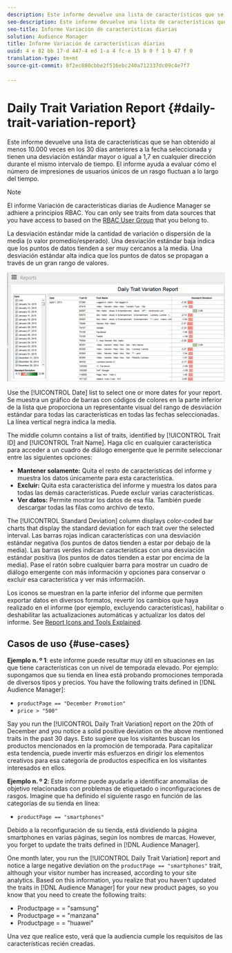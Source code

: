 ```yaml
---
description: Este informe devuelve una lista de características que se han obtenido al menos 10.000 veces en los 30 días anteriores a la fecha seleccionada y tienen una desviación estándar mayor o igual a 1,7 en cualquier dirección durante el mismo intervalo de tiempo. El informe ayuda a evaluar cómo el número de impresiones de usuarios únicos de un rasgo fluctuan a lo largo del tiempo.
seo-description: Este informe devuelve una lista de características que se han obtenido al menos 10.000 veces en los 30 días anteriores a la fecha seleccionada y tienen una desviación estándar mayor o igual a 1,7 en cualquier dirección durante el mismo intervalo de tiempo. El informe ayuda a evaluar cómo el número de impresiones de usuarios únicos de un rasgo fluctuan a lo largo del tiempo.
seo-title: Informe Variación de características diarias
solution: Audience Manager
title: Informe Variación de características diarias
uuid: 4 e 82 bb 17-d 447-4 ed 1-a 4 fc-e 15 b 0 f 1 b 47 f 0
translation-type: tm+mt
source-git-commit: 8f2ec880cbbe2f516ebc240a712337dc09c4e7f7

---
```



# Daily Trait Variation Report {#daily-trait-variation-report}

Este informe devuelve una lista de características que se han obtenido al menos 10.000 veces en los 30 días anteriores a la fecha seleccionada y tienen una desviación estándar mayor o igual a 1,7 en cualquier dirección durante el mismo intervalo de tiempo. El informe ayuda a evaluar cómo el número de impresiones de usuarios únicos de un rasgo fluctuan a lo largo del tiempo.

>[!NOTE]
>
>El informe Variación de características diarias de Audience Manager se adhiere a principios RBAC. You can only see traits from data sources that you have access to based on the [RBAC User Group](/help/using/features/administration/administration-overview.md) that you belong to.

La desviación estándar mide la cantidad de variación o dispersión de la media (o valor promedio/esperado). Una desviación estándar baja indica que los puntos de datos tienden a ser muy cercanos a la media. Una desviación estándar alta indica que los puntos de datos se propagan a través de un gran rango de valores.

![](assets/daily_trait_variation.png)

Use the [!UICONTROL Date] list to select one or more dates for your report. Se muestra un gráfico de barras con códigos de colores en la parte inferior de la lista que proporciona un representante visual del rango de desviación estándar para todas las características en todas las fechas seleccionadas. La línea vertical negra indica la media.

The middle column contains a list of traits, identified by [!UICONTROL Trait ID] and [!UICONTROL Trait Name]. Haga clic en cualquier característica para acceder a un cuadro de diálogo emergente que le permite seleccionar entre las siguientes opciones:

* **Mantener solamente:** Quita el resto de características del informe y muestra los datos únicamente para esta característica.
* **Excluir:** Quita esta característica del informe y muestra los datos para todas las demás características. Puede excluir varias características.
* **Ver datos:** Permite mostrar los datos de esa fila. También puede descargar todas las filas como archivo de texto.

The [!UICONTROL Standard Deviation] column displays color-coded bar charts that display the standard deviation for each trait over the selected interval. Las barras rojas indican características con una desviación estándar negativa (los puntos de datos tienden a estar por debajo de la media). Las barras verdes indican características con una desviación estándar positiva (los puntos de datos tienden a estar por encima de la media). Pase el ratón sobre cualquier barra para mostrar un cuadro de diálogo emergente con más información y opciones para conservar o excluir esa característica y ver más información.

Los iconos se muestran en la parte inferior del informe que permiten exportar datos en diversos formatos, revertir los cambios que haya realizado en el informe (por ejemplo, excluyendo características), habilitar o deshabilitar las actualizaciones automáticas y actualizar los datos del informe. See [Report Icons and Tools Explained](../../reporting/dynamic-reports/interactive-report-technology.md#icons-tools-explained).

## Casos de uso {#use-cases}

**Ejemplo n. º 1**: este informe puede resultar muy útil en situaciones en las que tiene características con un nivel de temporada elevado. Por ejemplo: supongamos que su tienda en línea está probando promociones temporada de diversos tipos y precios. You have the following traits defined in [!DNL Audience Manager]:

* `productPage == "December Promotion"`
* `price > "500"`

Say you run the [!UICONTROL Daily Trait Variation] report on the 20th of December and you notice a solid positive deviation on the above mentioned traits in the past 30 days. Esto sugiere que los visitantes buscan los productos mencionados en la promoción de temporada. Para capitalizar esta tendencia, puede invertir más esfuerzos en dirigir los elementos creativos para esa categoría de productos específica en los visitantes interesados en ellos.

**Ejemplo n. º 2**: Este informe puede ayudarle a identificar anomalías de objetivo relacionadas con problemas de etiquetado o inconfiguraciones de rasgos. Imagine que ha definido el siguiente rasgo en función de las categorías de su tienda en línea:

* `productPage == "smartphones"`

Debido a la reconfiguración de su tienda, está dividiendo la página smartphones en varias páginas, según los nombres de marcas. However, you forget to update the traits defined in [!DNL Audience Manager].

One month later, you run the [!UICONTROL Daily Trait Variation] report and notice a large negative deviation on the `productPage == "smartphones"` trait, although your visitor number has increased, according to your site analytics. Based on this information, you realize that you haven&#39;t updated the traits in [!DNL Audience Manager] for your new product pages, so you know that you need to create the following traits:

* Productpage = = &quot;samsung&quot;
* Productpage = = &quot;manzana&quot;
* Productpage = = &quot;huawei&quot;

Una vez que realice esto, verá que la audiencia cumple los requisitos de las características recién creadas.
